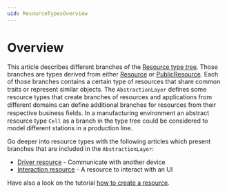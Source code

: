 ```yaml
---
uid: ResourceTypesOverview
---
```

# Overview

This article describes different branches of the [Resource type tree](../ResourceTypeTree.md). 
Those branches are types derived from either [Resource](../../../../src/Moryx.AbstractionLayer/Resources/Resource.cs) or [PublicResource](../../../../src/Moryx.AbstractionLayer/Resources/PublicResource.cs). 
Each of those branches contains a certain type of resources that share common traits or represent similar objects. 
The `AbstractionLayer` deﬁnes some resource types that create branches of resources and applications from different domains can deﬁne additional branches for resources from their respective business ﬁelds. 
In a manufacturing environment an abstract resource type `Cell` as a branch in the type tree could be considered to model different stations in a production line.

Go deeper into resource types with the following articles which present branches that are included in the `AbstractionLayer`:

* [Driver resource](DriverResource.md) - Communicate with another device
* [Interaction resource](InteractionResource.md) - A resource to interact with an UI

Have also a look on the tutorial [how to create a resource](/docs/tutorials/HowToCreateResource.md).